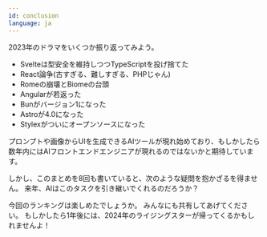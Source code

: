 ```yaml
---
id: conclusion
language: ja
---
```


2023年のドラマをいくつか振り返ってみよう。

- Svelteは型安全を維持しつつTypeScriptを投げ捨てた
- React論争(古すぎる、難しすぎる、PHPじゃん)
- Romeの崩壊とBiomeの台頭
- Angularが若返った
- Bunがバージョン1になった
- Astroが4.0になった
- Stylexがついにオープンソースになった

プロンプトや画像からUIを生成できるAIツールが現れ始めており、もしかしたら数年内にはAIフロントエンドエンジニアが現れるのではないかと期待しています。

しかし、このまとめを8回も書いていると、次のような疑問を抱かざるを得ません。
来年、AIはこのタスクを引き継いでくれるのだろうか？

今回のランキングは楽しめたでしょうか。
みんなにも共有してあげてください。
もしかしたら1年後には、2024年のライジングスターが帰ってくるかもしれませんよ！


